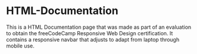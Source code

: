 # HTML-Documentation

This is a HTML Documentation page that was made as part of an evaluation to obtain the freeCodeCamp Responsive Web Design certification.
It contains a responsive navbar that adjusts to adapt from laptop through mobile use.
